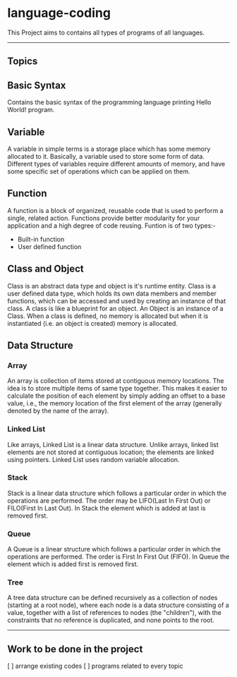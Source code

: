 # language-coding
This Project aims to contains all types of programs of all languages.

---
## Topics
## Basic Syntax
Contains the basic syntax of the programming language printing Hello World! program.

## Variable
A variable in simple terms is a storage place which has some memory allocated to it. Basically, a variable used to store some form of data. Different types of variables require different amounts of memory, and have some specific set of operations which can be applied on them.

## Function
A function is a block of organized, reusable code that is used to perform a single, related action. Functions provide better modularity for your application and a high degree of code reusing. Funtion is of two types:-
- Built-in function
- User defined function

## Class and Object
Class is an abstract data type and object is it's runtime entity. Class is a user defined data type, which holds its own data members and member functions, which can be accessed and used by creating an instance of that class. A class is like a blueprint for an object. An Object is an instance of a Class. When a class is defined, no memory is allocated but when it is instantiated (i.e. an object is created) memory is allocated.	


## Data Structure
### Array
An array is collection of items stored at contiguous memory locations. The idea is to store multiple items of same type together. This makes it easier to calculate the position of each element by simply adding an offset to a base value, i.e., the memory location of the first element of the array (generally denoted by the name of the array).

### Linked List
Like arrays, Linked List is a linear data structure. Unlike arrays, linked list elements are not stored at contiguous location; the elements are linked using pointers. Linked List uses random variable allocation.

### Stack
Stack is a linear data structure which follows a particular order in which the operations are performed. The order may be LIFO(Last In First Out) or FILO(First In Last Out). In Stack the element which is added at last is removed first.

### Queue
A Queue is a linear structure which follows a particular order in which the operations are performed. The order is First In First Out (FIFO). In Queue the element which is added first is removed first.

### Tree
A tree data structure can be defined recursively as a collection of nodes (starting at a root node), where each node is a data structure consisting of a value, together with a list of references to nodes (the "children"), with the constraints that no reference is duplicated, and none points to the root.

---
## Work to be done in the project
[ ] arrange existing codes
[ ] programs related to every topic 